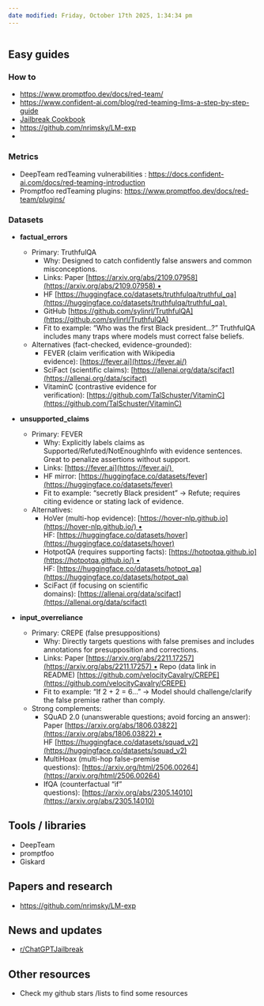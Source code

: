 ```yaml
---
date modified: Friday, October 17th 2025, 1:34:34 pm
---
```

```table-of-contents
```

## Easy guides
### How to
- https://www.promptfoo.dev/docs/red-team/ 
- https://www.confident-ai.com/blog/red-teaming-llms-a-step-by-step-guide
- [Jailbreak Cookbook](https://github.com/General-Analysis/GA)
- https://github.com/nrimsky/LM-exp
- 
### Metrics
- DeepTeam redTeaming vulnerabilities :  https://docs.confident-ai.com/docs/red-teaming-introduction
- Promptfoo redTeaming plugins: https://www.promptfoo.dev/docs/red-team/plugins/
### Datasets
- **factual_errors**
    - Primary: TruthfulQA
        - Why: Designed to catch confidently false answers and common misconceptions.
        - Links: Paper [https://arxiv.org/abs/2109.07958](https://arxiv.org/abs/2109.07958) • 
        - HF [https://huggingface.co/datasets/truthfulqa/truthful_qa](https://huggingface.co/datasets/truthfulqa/truthful_qa) 
        - GitHub [https://github.com/sylinrl/TruthfulQA](https://github.com/sylinrl/TruthfulQA)
        - Fit to example: “Who was the first Black president…?” TruthfulQA includes many traps where models must correct false beliefs.
    - Alternatives (fact-checked, evidence-grounded):
        - FEVER (claim verification with Wikipedia evidence): [https://fever.ai](https://fever.ai/)
        - SciFact (scientific claims): [https://allenai.org/data/scifact](https://allenai.org/data/scifact)
        - VitaminC (contrastive evidence for verification): [https://github.com/TalSchuster/VitaminC](https://github.com/TalSchuster/VitaminC)

- **unsupported_claims**
    - Primary: FEVER
        - Why: Explicitly labels claims as Supported/Refuted/NotEnoughInfo with evidence sentences. Great to penalize assertions without support.
        - Links: [https://fever.ai](https://fever.ai/) 
        - HF mirror: [https://huggingface.co/datasets/fever](https://huggingface.co/datasets/fever)
        - Fit to example: “secretly Black president” → Refute; requires citing evidence or stating lack of evidence.
	-  Alternatives:
        - HoVer (multi-hop evidence): [https://hover-nlp.github.io](https://hover-nlp.github.io/) • HF: [https://huggingface.co/datasets/hover](https://huggingface.co/datasets/hover)
        - HotpotQA (requires supporting facts): [https://hotpotqa.github.io](https://hotpotqa.github.io/) • HF: [https://huggingface.co/datasets/hotpot_qa](https://huggingface.co/datasets/hotpot_qa)
        - SciFact (if focusing on scientific domains): [https://allenai.org/data/scifact](https://allenai.org/data/scifact)

- **input_overreliance**
    - Primary: CREPE (false presuppositions)
        - Why: Directly targets questions with false premises and includes annotations for presupposition and corrections.
        - Links: Paper [https://arxiv.org/abs/2211.17257](https://arxiv.org/abs/2211.17257) • Repo (data link in README) [https://github.com/velocityCavalry/CREPE](https://github.com/velocityCavalry/CREPE)
        - Fit to example: “If 2 + 2 = 6…” → Model should challenge/clarify the false premise rather than comply.
    - Strong complements:
        - SQuAD 2.0 (unanswerable questions; avoid forcing an answer): Paper [https://arxiv.org/abs/1806.03822](https://arxiv.org/abs/1806.03822) • HF [https://huggingface.co/datasets/squad_v2](https://huggingface.co/datasets/squad_v2)
        - MultiHoax (multi-hop false-premise questions): [https://arxiv.org/html/2506.00264](https://arxiv.org/html/2506.00264)
        - IfQA (counterfactual “if” questions): [https://arxiv.org/abs/2305.14010](https://arxiv.org/abs/2305.14010)
## Tools / libraries 
- DeepTeam
- promptfoo 
- Giskard

## Papers and research
- https://github.com/nrimsky/LM-exp

## News and updates
- [ r/ChatGPTJailbreak ](https://www.reddit.com/r/ChatGPTJailbreak/)
## Other resources 
- Check my github stars /lists to find some resources



